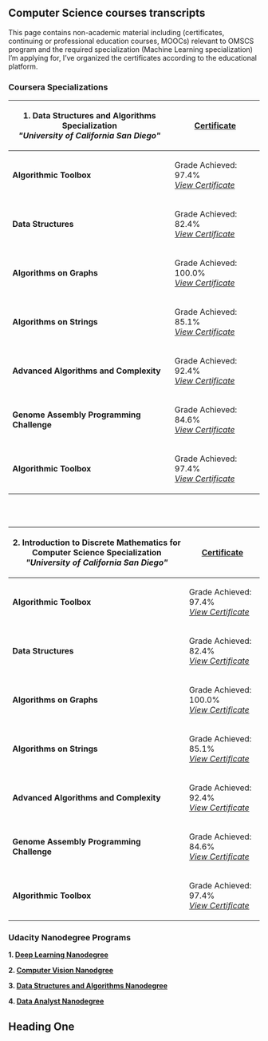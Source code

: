 ## Computer Science courses transcripts 

This page contains non-academic material including (certificates, continuing or professional education courses, MOOCs) relevant to OMSCS program and the required specialization (Machine Learning specialization) I’m applying for, I’ve organized the certificates according to the educational platform. 



### Coursera Specializations


| <p>1. Data Structures and Algorithms Specialization<br> _"University of California San Diego"_ </p> | [Certificate](https://coursera.org/share/3d915db4303a0b4b5b54d313df7f2eb4) |
|--------------------------------------------------|----------------------------------------------------------------------------|
| **Algorithmic Toolbox** | <p>Grade Achieved: 97.4%<br>*[View Certificate](https://www.coursera.org/account/accomplishments/certificate/BNGXGH4SB4ZN)* </p> |
| **Data Structures** | <p>Grade Achieved: 82.4%<br>*[View Certificate](https://www.coursera.org/account/accomplishments/certificate/Z2VVAQ5WPJZQ)* </p> |
| **Algorithms on Graphs** | <p>Grade Achieved: 100.0%<br>*[View Certificate](https://www.coursera.org/account/accomplishments/certificate/K7QBHEPHCM7P)* </p> |
| **Algorithms on Strings** | <p>Grade Achieved: 85.1%<br>*[View Certificate](https://www.coursera.org/account/accomplishments/certificate/E9N694PZNM2E)* </p> |
| **Advanced Algorithms and Complexity** | <p>Grade Achieved: 92.4%<br>*[View Certificate](https://www.coursera.org/account/accomplishments/certificate/3KK8LEYMFD2Q)* </p> |
| **Genome Assembly Programming Challenge** | <p>Grade Achieved: 84.6%<br>*[View Certificate](https://www.coursera.org/account/accomplishments/certificate/WGYQMSL2SULZ)* </p> |
| **Algorithmic Toolbox** | <p>Grade Achieved: 97.4%<br>*[View Certificate](https://www.coursera.org/account/accomplishments/certificate/BNGXGH4SB4ZN)* </p> |

<br>
<br>


| <p>2. Introduction to Discrete Mathematics for Computer Science Specialization<br> _"University of California San Diego"_ </p> | [Certificate](https://coursera.org/share/576f499c1ff93fa479f077e604ac1e2b) |
|--------------------------------------------------|----------------------------------------------------------------------------|
| **Algorithmic Toolbox** | <p>Grade Achieved: 97.4%<br>*[View Certificate](https://www.coursera.org/account/accomplishments/certificate/BNGXGH4SB4ZN)* </p> |
| **Data Structures** | <p>Grade Achieved: 82.4%<br>*[View Certificate](https://www.coursera.org/account/accomplishments/certificate/Z2VVAQ5WPJZQ)* </p> |
| **Algorithms on Graphs** | <p>Grade Achieved: 100.0%<br>*[View Certificate](https://www.coursera.org/account/accomplishments/certificate/K7QBHEPHCM7P)* </p> |
| **Algorithms on Strings** | <p>Grade Achieved: 85.1%<br>*[View Certificate](https://www.coursera.org/account/accomplishments/certificate/E9N694PZNM2E)* </p> |
| **Advanced Algorithms and Complexity** | <p>Grade Achieved: 92.4%<br>*[View Certificate](https://www.coursera.org/account/accomplishments/certificate/3KK8LEYMFD2Q)* </p> |
| **Genome Assembly Programming Challenge** | <p>Grade Achieved: 84.6%<br>*[View Certificate](https://www.coursera.org/account/accomplishments/certificate/WGYQMSL2SULZ)* </p> |
| **Algorithmic Toolbox** | <p>Grade Achieved: 97.4%<br>*[View Certificate](https://www.coursera.org/account/accomplishments/certificate/BNGXGH4SB4ZN)* </p> |


### Udacity Nanodegree Programs

**1. [Deep Learning Nanodegree](https://github.com/MarwaQabeel/Udacity-Deep-Learning-Nanodegree)**

**2. [Computer Vision Nanodgree](https://github.com/MarwaQabeel/Udacity-Computer-Vision-Nanodegree)**

**3. [Data Structures and Algorithms Nanodegree](https://github.com/MarwaQabeel/Data-Structures-and-Algorithms-Nanodegree)**

**4. [Data Analyst Nanodegree]()**


## <a name="head1">Heading One</a>



